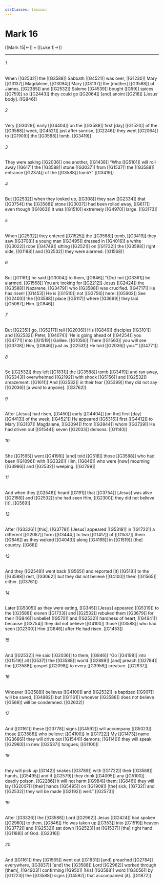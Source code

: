 ```yaml
---
cssClasses: lexicon
---
```


# Mark 16

[[Mark 15|←]] • [[Luke 1|→]]

---

###### 1
When [[G2532]] the [[G3588]] Sabbath [[G4521]] was over, [[G1230]] Mary [[G3137]] Magdalene, [[G3094]] Mary [[G3137]] the [mother] [[G3588]] of James, [[G2385]] and [[G2532]] Salome [[G4539]] bought [[G59]] spices [[G759]] so [[G2443]] they could go [[G2064]] [and] anoint [[G218]] [Jesus’ body]. [[G846]]

###### 2
Very [[G3029]] early [[G4404]] on the [[G3588]] first [day] [[G1520]] of the [[G3588]] week, [[G4521]] just after sunrise, [[G2246]] they went [[G2064]] to [[G1909]] the [[G3588]] tomb. [[G3419]]

###### 3
They were asking [[G2036]] one another, [[G1438]] “Who [[G5101]] will roll away [[G617]] the [[G3588]] stone [[G3037]] from [[G1537]] the [[G3588]] entrance [[G2374]] of the [[G3588]] tomb?” [[G3419]]

###### 4
But [[G2532]] when they looked up, [[G308]] they saw [[G2334]] that [[G3754]] the [[G3588]] stone [[G3037]] had been rolled away, [[G617]] even though [[G1063]] it was [[G1510]] extremely [[G4970]] large. [[G3173]]

###### 5
When [[G2532]] they entered [[G1525]] the [[G3588]] tomb, [[G3419]] they saw [[G3708]] a young man [[G3495]] dressed in [[G4016]] a white [[G3022]] robe [[G4749]] sitting [[G2521]] on [[G1722]] the [[G3588]] right side, [[G1188]] and [[G2532]] they were alarmed. [[G1568]]

###### 6
But [[G1161]] he said [[G3004]] to them, [[G846]] “{Do} not [[G3361]] be alarmed. [[G1568]] You are looking for [[G2212]] Jesus [[G2424]] the [[G3588]] Nazarene, [[G3479]] who [[G3588]] was crucified. [[G4717]] He has risen! [[G1453]] He is [[G1510]] not [[G3756]] here! [[G5602]] See [[G2400]] the [[G3588]] place [[G5117]] where [[G3699]] they laid [[G5087]] Him. [[G846]]

###### 7
But [[G235]] go, [[G5217]] tell [[G2036]] His [[G846]] disciples [[G3101]] and [[G2532]] Peter, [[G4074]] ‘He is going ahead of [[G4254]] you [[G4771]] into [[G1519]] Galilee. [[G1056]] There [[G1563]] you will see [[G3708]] Him, [[G846]] just as [[G2531]] He told [[G2036]] you.’” [[G4771]]

###### 8
So [[G2532]] they left [[G1831]] the [[G3588]] tomb [[G3419]] and ran away, [[G5343]] overwhelmed [[G2192]] with shock [[G5156]] and [[G2532]] amazement. [[G1611]] And [[G2532]] in their fear [[G5399]] they did not say [[G2036]] [a word to anyone]. [[G3762]]

###### 9
After [Jesus] had risen, [[G450]] early [[G4404]] [on the] first [day] [[G4413]] of the week, [[G4521]] He appeared [[G5316]] first [[G4412]] to Mary [[G3137]] Magdalene, [[G3094]] from [[G3844]] whom [[G3739]] He had driven out [[G1544]] seven [[G2033]] demons. [[G1140]]

###### 10
She [[G1565]] went [[G4198]] [and] told [[G518]] those [[G3588]] who had been [[G1096]] with [[G3326]] Him, [[G846]] who were [now] mourning [[G3996]] and [[G2532]] weeping. [[G2799]]

###### 11
And when they [[G2548]] heard [[G191]] that [[G3754]] [Jesus] was alive [[G2198]] and [[G2532]] she had seen Him, [[G2300]] they did not believe [it]. [[G569]]

###### 12
After [[G3326]] [this], [[G3778]] [Jesus] appeared [[G5319]] in [[G1722]] a different [[G2087]] form [[G3444]] to two [[G1417]] of [[G1537]] them [[G846]] as they walked [[G4043]] along [[G4198]] in [[G1519]] [the] country. [[G68]]

###### 13
And they [[G2548]] went back [[G565]] and reported [it] [[G518]] to the [[G3588]] rest, [[G3062]] but they did not believe [[G4100]] them [[G1565]] either. [[G3761]]

###### 14
Later [[G5305]] as they were eating, [[G345]] [Jesus] appeared [[G5319]] to the [[G3588]] eleven [[G1733]] and [[G2532]] rebuked them [[G3679]] for their [[G846]] unbelief [[G570]] and [[G2532]] hardness of heart, [[G4641]] because [[G3754]] they did not believe [[G4100]] those [[G3588]] who had seen [[G2300]] Him [[G846]] after He had risen. [[G1453]]

###### 15
And [[G2532]] He said [[G2036]] to them, [[G846]] “Go [[G4198]] into [[G1519]] all [[G537]] the [[G3588]] world [[G2889]] [and] preach [[G2784]] the [[G3588]] gospel [[G2098]] to every [[G3956]] creature. [[G2937]]

###### 16
Whoever [[G3588]] believes [[G4100]] and [[G2532]] is baptized [[G907]] will be saved, [[G4982]] but [[G1161]] whoever [[G3588]] does not believe [[G569]] will be condemned. [[G2632]]

###### 17
And [[G1161]] these [[G3778]] signs [[G4592]] will accompany [[G5023]] those [[G3588]] who believe: [[G4100]] In [[G1722]] My [[G1473]] name [[G3686]] they will drive out [[G1544]] demons; [[G1140]] they will speak [[G2980]] in new [[G2537]] tongues; [[G1100]]

###### 18
they will pick up [[G142]] snakes [[G3789]] with [[G1722]] their [[G3588]] hands, [[G5495]] and if [[G2579]] they drink [[G4095]] any [[G5100]] deadly poison, [[G2286]] it will not harm [[G984]] them; [[G846]] they will lay [[G2007]] [their] hands [[G5495]] on [[G1909]] [the] sick, [[G732]] and [[G2532]] they will be made [[G2192]] well.” [[G2573]]

###### 19
After [[G3326]] the [[G3588]] Lord [[G2962]] Jesus [[G2424]] had spoken [[G2980]] to them, [[G846]] He was taken up [[G353]] into [[G1519]] heaven [[G3772]] and [[G2532]] sat down [[G2523]] at [[G1537]] [the] right hand [[G1188]] of God. [[G2316]]

###### 20
And [[G1161]] they [[G1565]] went out [[G1831]] [and] preached [[G2784]] everywhere, [[G3837]] [and] the [[G3588]] Lord [[G2962]] worked through [them], [[G4903]] confirming [[G950]] [His] [[G3588]] word [[G3056]] by [[G1223]] the [[G3588]] signs [[G4592]] that accompanied [it]. [[G1872]]


